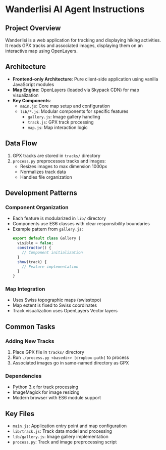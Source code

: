 # Wanderlisi AI Agent Instructions

## Project Overview
Wanderlisi is a web application for tracking and displaying hiking activities. It reads GPX tracks and associated images, displaying them on an interactive map using OpenLayers.

## Architecture
- **Frontend-only Architecture**: Pure client-side application using vanilla JavaScript modules
- **Map Engine**: OpenLayers (loaded via Skypack CDN) for map visualization
- **Key Components**:
  - `main.js`: Core map setup and configuration
  - `lib/*.js`: Modular components for specific features
    - `gallery.js`: Image gallery handling
    - `track.js`: GPX track processing
    - `map.js`: Map interaction logic

## Data Flow
1. GPX tracks are stored in `tracks/` directory
2. `process.py` preprocesses tracks and images:
   - Resizes images to max dimension 1000px
   - Normalizes track data
   - Handles file organization

## Development Patterns
### Component Organization
- Each feature is modularized in `lib/` directory
- Components use ES6 classes with clear responsibility boundaries
- Example pattern from `gallery.js`:
  ```javascript
  export default class Gallery {
    visible = false;
    constructor() {
      // Component initialization
    }
    show(track) {
      // Feature implementation
    }
  }
  ```

### Map Integration
- Uses Swiss topographic maps (swisstopo)
- Map extent is fixed to Swiss coordinates
- Track visualization uses OpenLayers Vector layers

## Common Tasks
### Adding New Tracks
1. Place GPX file in `tracks/` directory
2. Run `./process.py <basedir> [dropbox-path]` to process
3. Associated images go in same-named directory as GPX

### Dependencies
- Python 3.x for track processing
- ImageMagick for image resizing
- Modern browser with ES6 module support

## Key Files
- `main.js`: Application entry point and map configuration
- `lib/track.js`: Track data model and processing
- `lib/gallery.js`: Image gallery implementation
- `process.py`: Track and image preprocessing script